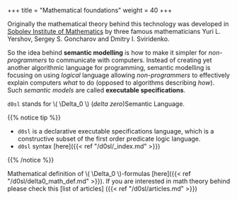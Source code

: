 +++
title = "Mathematical foundations"
weight = 40
+++

Originally the mathematical theory behind this technology was developed in [Sobolev Institute of Mathematics](http://math.nsc.ru) by three famous  mathematicians Yuri L. Yershov, Sergey S. Goncharov and Dmitry I. Sviridenko. 

So the idea behind **semantic modelling** is how to make it simpler for _non-programmers_ to communicate with computers. Instead of creating yet another algorithmic language for programming, semantic modelling is focusing on using _logical_ language allowing _non-programmers_ to effectively explain computers _what_ to do (opposed to algorithms describing _how_). Such _semantic models_ are called **executable specifications**.

`d0sl` stands for \\( \Delta_0 \\) (_delta zero_)Semantiс Language.

{{% notice tip %}}
- `d0sl` is a declarative executable specifications language, which is a constructive subset of the first order predicate logic language. 
- `d0sl` syntax [here]({{< ref "/d0sl/_index.md" >}})

{{% /notice  %}}


Mathematical definition of \\( \Delta_0 \\)-formulas [here]({{< ref "/d0sl/delta0_math_def.md" >}}).  If you are interested in math theory behind please check this [list of articles] ({{< ref "/d0sl/articles.md" >}})


